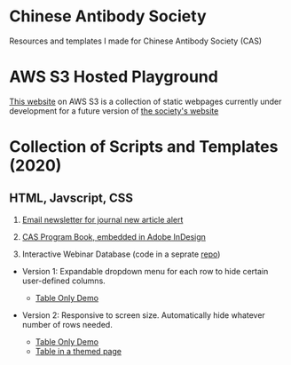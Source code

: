# Chinese Antibody Society
Resources and templates I made for Chinese Antibody Society (CAS)

# AWS S3 Hosted Playground 

[This website](http://chineseantibody-dev.org/) on AWS S3 is a collection of static webpages currently under development for a future version of [the society's website](https://chineseantibody.org/)

# Collection of Scripts and Templates (2020)

## HTML, Javscript, CSS

1. [Email newsletter for journal new article alert](https://xinyu-dev.github.io/cas/New%20Article%20Alert.html)

2. [CAS Program Book, embedded in Adobe InDesign](https://xinyu-dev.github.io/cas//CAS%20Program%20Book.html)

3. Interactive Webinar Database (code in a seprate [repo](https://github.com/xinyu-dev/interactive-datatable))
- Version 1: Expandable dropdown menu for each row to hide certain user-defined columns.
   - [Table Only Demo](https://xinyu-dev.github.io/interactive-datatable/webinar_v1.html)

- Version 2: Responsive to screen size. Automatically hide whatever number of rows needed. 
   - [Table Only Demo](https://xinyu-dev.github.io/interactive-datatable/webinar_v2.html) 
   - [Table in a themed page](http://chineseantibody-dev.org/webinar-test.html)
      
      
